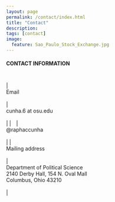 ```yaml
---
layout: page
permalink: /contact/index.html
title: "Contact"
description:
tags: [contact]
image:
  feature: Sao_Paulo_Stock_Exchange.jpg
---
```


#### CONTACT INFORMATION


<img src="../images/twitter_logo.png" width="10">

|<br/>Email<br/><br/> | <br/>cunha.6 at osu.edu<br/><br/> |
|<img src="../images/twitter_logo.png" width="10"> | <br/>@raphaccunha<br/><br/> |
|<br/>Mailing address<br/><br/> | <br/>Department of Political Science<br/>2140 Derby Hall, 154 N. Oval Mall<br/>Columbus, Ohio 43210<br/><br/> |






